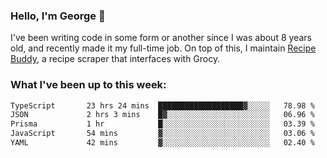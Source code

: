 ### Hello, I'm George 👋

I've been writing code in some form or another since I was about 8 years old, and recently made it my full-time job. On top of this, I maintain [Recipe Buddy](https://github.com/georgegebbett/recipe-buddy), a recipe scraper that interfaces with Grocy.  

<!--
**georgegebbett/georgegebbett** is a ✨ _special_ ✨ repository because its `README.md` (this file) appears on your GitHub profile.

Here are some ideas to get you started:

- 🔭 I’m currently working on ...
- 🌱 I’m currently learning ...
- 👯 I’m looking to collaborate on ...
- 🤔 I’m looking for help with ...
- 💬 Ask me about ...
- 📫 How to reach me: ...
- 😄 Pronouns: ...
- ⚡ Fun fact: ...
-->

### What I've been up to this week:
<!--START_SECTION:waka-->

```txt
TypeScript       23 hrs 24 mins  ███████████████████▓░░░░░   78.98 %
JSON             2 hrs 3 mins    █▓░░░░░░░░░░░░░░░░░░░░░░░   06.96 %
Prisma           1 hr            █░░░░░░░░░░░░░░░░░░░░░░░░   03.39 %
JavaScript       54 mins         ▓░░░░░░░░░░░░░░░░░░░░░░░░   03.06 %
YAML             42 mins         ▓░░░░░░░░░░░░░░░░░░░░░░░░   02.40 %
```

<!--END_SECTION:waka-->
